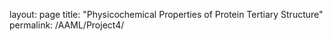 layout: page
title: "Physicochemical Properties of Protein Tertiary Structure"
permalink: /AAML/Project4/